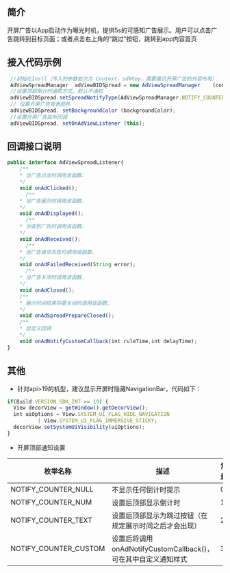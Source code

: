 ## 简介

  开屏广告以App启动作为曝光时机，提供5s的可感知广告展示。用户可以点击广告跳转到目标页面；或者点击右上角的“跳过”按钮，跳转到app内容首页

## 接入代码示例

 ```javascript
  //初始化Instl（传入的参数依次为 Context，sdkKey，需要展示开屏广告的外层布局）
  AdViewSpreadManager  adViewBIDSpread = new AdViewSpreadManager 	(context,sdkKey,parentView);
  //设置顶部倒计时通知方式，默认不通知
  adViewBIDSpread.setSpreadNotifyType(AdViewSpreadManager.NOTIFY_COUNTER_NULL);
  // 设置开屏广告背景颜色
  adViewBIDSpread. setBackgroundColor (backgroundColor);
  //设置开屏广告监听回调
  adViewBIDSpread. setOnAdViewListener (this);
```
## 回调接口说明

```javascript
public interface AdViewSpreadListener{
    /**
    * 当广告点击时调用该函数. 
    */
    void onAdClicked();
	  /**
    * 当广告展示时调用该函数. 
    */
    void onAdDisplayed();
	  /**
    * 当收到广告时调用该函数. 
    */
    void onAdReceived();
	  /**
    * 当广告请求失败时调用该函数. 
    */
    void onAdFailedReceived(String error);
	  /**
    * 当广告关闭时调用该函数. 
    */
    void onAdClosed();
    /**
    * 展示时间结束将要关闭时调用该函数. 
    */
    void onAdSpreadPrepareClosed();
    /**
    * 自定义回调
    */
    void onAdNotifyCustomCallback(int ruleTime,int delayTime);
}
```
## 其他
  - 针对api>19的机型，建议显示开屏时隐藏NavigationBar，代码如下：
  ```javascript
  if(Build.VERSION.SDK_INT >= 19) {
    View decorView = getWindow().getDecorView();
    int uiOptions = View.SYSTEM_UI_FLAG_HIDE_NAVIGATION
            | View.SYSTEM_UI_FLAG_IMMERSIVE_STICKY;
    decorView.setSystemUiVisibility(uiOptions);
  }
  ```
  - 开屏顶部通知设置
  
  |     枚举名称   | 描述    |   常量   |
  |----------------|----------------|---------------|
  | NOTIFY_COUNTER_NULL        | 不显示任何倒计时提示 | 0  |
  | NOTIFY_COUNTER_NUM         | 设置后顶部显示倒计时       | 1 |
  | NOTIFY_COUNTER_TEXT        | 设置后顶部显示为跳过按钮（在规定展示时间之后才会出现）    | 2 |  
  | NOTIFY_COUNTER_CUSTOM          | 设置后将调用 onAdNotifyCustomCallback()，可在其中自定义通知样式    | 3 |  

